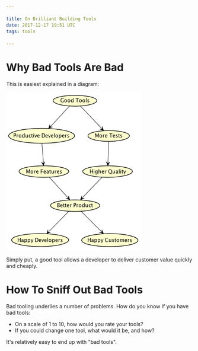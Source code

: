 ```yaml
---

title: On Brilliant Building Tools
date: 2017-12-17 19:51 UTC
tags: tools

---
```

# Why Bad Tools Are Bad

This is easiest explained in a diagram:

![Why Bad Tools Are Bad](../images/why-bad-tools-are-bad.png)

Simply put, a good tool allows a developer to deliver customer value quickly and cheaply.

# How To Sniff Out Bad Tools

Bad tooling underlies a number of problems. How do you know if you have bad tools:

* On a scale of 1 to 10, how would you rate your tools?
* If you could change one tool, what would it be, and how?




It's relatively easy to end up with "bad tools".
